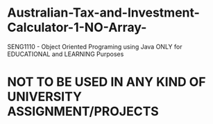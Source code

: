 # Australian-Tax-and-Investment-Calculator-1-NO-Array-
SENG1110 - Object Oriented Programing using Java
ONLY for EDUCATIONAL and LEARNING Purposes
# NOT TO BE USED IN ANY KIND OF UNIVERSITY ASSIGNMENT/PROJECTS
